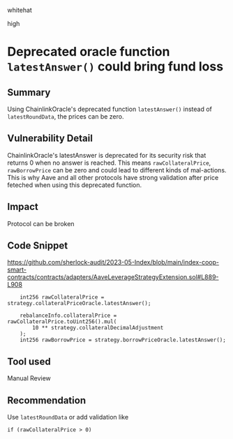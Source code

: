 whitehat

high

# Deprecated oracle function `latestAnswer()` could bring fund loss

## Summary

Using ChainlinkOracle's deprecated function `latestAnswer()` instead of `latestRoundData`, the prices can be zero.

## Vulnerability Detail

ChainlinkOracle's latestAnswer is deprecated for its security risk that returns 0 when no answer is reached.
This means `rawCollateralPrice`, `rawBorrowPrice` can be zero and could lead to different kinds of mal-actions.
This is why Aave and all other protocols have strong validation after price feteched when using this deprecated function.


## Impact

Protocol can be broken

## Code Snippet
https://github.com/sherlock-audit/2023-05-Index/blob/main/index-coop-smart-contracts/contracts/adapters/AaveLeverageStrategyExtension.sol#L889-L908
```solidity
    int256 rawCollateralPrice = strategy.collateralPriceOracle.latestAnswer();

    rebalanceInfo.collateralPrice = rawCollateralPrice.toUint256().mul(
        10 ** strategy.collateralDecimalAdjustment
    );
    int256 rawBorrowPrice = strategy.borrowPriceOracle.latestAnswer();
```


## Tool used

Manual Review

## Recommendation

Use `latestRoundData` or add validation like
```solidity
if (rawCollateralPrice > 0)
```
